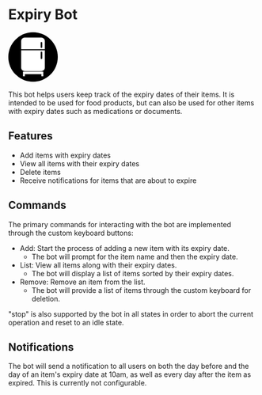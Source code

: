 # Expiry Bot

<img alt="profile.jpg" height="100" src="profile.jpg" width="100" style="border-radius: 50%"/>

This bot helps users keep track of the expiry dates of their items. It is intended to be used for food products, but can
also be used for other items with expiry dates such as medications or documents.

## Features

- Add items with expiry dates
- View all items with their expiry dates
- Delete items
- Receive notifications for items that are about to expire

## Commands

The primary commands for interacting with the bot are implemented through the custom keyboard buttons:

- Add: Start the process of adding a new item with its expiry date.
    - The bot will prompt for the item name and then the expiry date.
- List: View all items along with their expiry dates.
    - The bot will display a list of items sorted by their expiry dates.
- Remove: Remove an item from the list.
    - The bot will provide a list of items through the custom keyboard for deletion.

"stop" is also supported by the bot in all states in order to abort the current operation and reset to an idle state.

## Notifications

The bot will send a notification to all users on both the day before and the day of an item's expiry date at 10am, as
well as every day after the item as expired. This is currently not configurable.